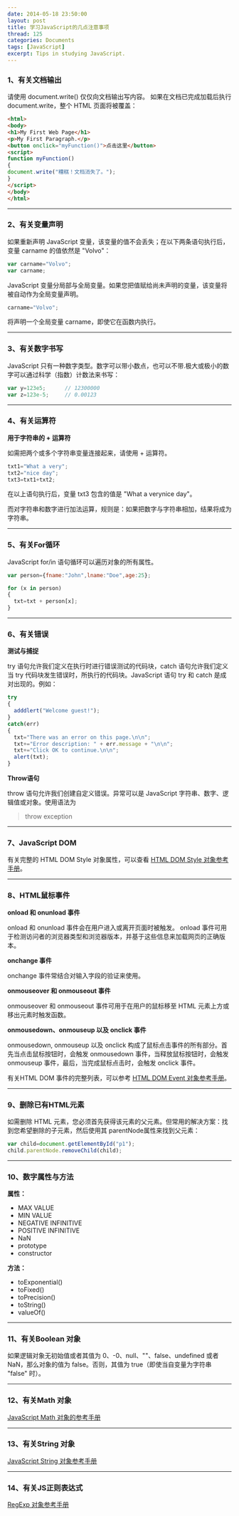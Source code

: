 ```yaml
---
date: 2014-05-18 23:50:00
layout: post
title: 学习JavaScript的几点注意事项
thread: 125
categories: Documents
tags: [JavaScript]
excerpt: Tips in studying JavaScript.
---
```


### 1、有关文档输出

请使用 document.write() 仅仅向文档输出写内容。
如果在文档已完成加载后执行 document.write，整个 HTML 页面将被覆盖：

```html
<html>
<body>
<h1>My First Web Page</h1>
<p>My First Paragraph.</p>
<button onclick="myFunction()">点击这里</button>
<script>
function myFunction()
{
document.write("糟糕！文档消失了。");
}
</script>
</body>
</html>
```

----

### 2、有关变量声明

如果重新声明 JavaScript 变量，该变量的值不会丢失；在以下两条语句执行后，变量 carname 的值依然是 "Volvo"：

```javascript
var carname="Volvo";
var carname;
```

JavaScript 变量分局部与全局变量。如果您把值赋给尚未声明的变量，该变量将被自动作为全局变量声明。

```javascript
carname="Volvo";
```

将声明一个全局变量 carname，即使它在函数内执行。

----

### 3、有关数字书写

JavaScript 只有一种数字类型。数字可以带小数点，也可以不带.极大或极小的数字可以通过科学（指数）计数法来书写：

```javascript
var y=123e5;      // 12300000
var z=123e-5;     // 0.00123
```

----

### 4、有关运算符

**用于字符串的 + 运算符**

如需把两个或多个字符串变量连接起来，请使用 + 运算符。

```javascript
txt1="What a very";
txt2="nice day";
txt3=txt1+txt2;
```

在以上语句执行后，变量 txt3 包含的值是 "What a verynice day"。

而对字符串和数字进行加法运算，规则是：如果把数字与字符串相加，结果将成为字符串。

----

### 5、有关For循环

JavaScript for/in 语句循环可以遍历对象的所有属性。

```javascript
var person={fname:"John",lname:"Doe",age:25};

for (x in person)
{
  txt=txt + person[x];
}
```

----

### 6、有关错误

**测试与捕捉**

try 语句允许我们定义在执行时进行错误测试的代码块，catch 语句允许我们定义当 try 代码块发生错误时，所执行的代码块。JavaScript 语句 try 和 catch 是成对出现的。例如：

```javascript
try
{
  adddlert("Welcome guest!");
}
catch(err)
{
  txt="There was an error on this page.\n\n";
  txt+="Error description: " + err.message + "\n\n";
  txt+="Click OK to continue.\n\n";
  alert(txt);
}
```

**Throw语句**

throw 语句允许我们创建自定义错误。异常可以是 JavaScript 字符串、数字、逻辑值或对象。使用语法为

>throw exception

----

### 7、JavaScript DOM

有关完整的 HTML DOM Style 对象属性，可以查看 [HTML DOM Style 对象参考手册](http://www.w3school.com.cn/jsref/dom_obj_style.asp)。

----

### 8、HTML鼠标事件

**onload 和 onunload 事件**

onload 和 onunload 事件会在用户进入或离开页面时被触发。
onload 事件可用于检测访问者的浏览器类型和浏览器版本，并基于这些信息来加载网页的正确版本。

**onchange 事件**

onchange 事件常结合对输入字段的验证来使用。

**onmouseover 和 onmouseout 事件**

onmouseover 和 onmouseout 事件可用于在用户的鼠标移至 HTML 元素上方或移出元素时触发函数。

**onmousedown、onmouseup 以及 onclick 事件**

onmousedown, onmouseup 以及 onclick 构成了鼠标点击事件的所有部分。首先当点击鼠标按钮时，会触发 onmousedown 事件，当释放鼠标按钮时，会触发 onmouseup 事件，最后，当完成鼠标点击时，会触发 onclick 事件。

有关HTML DOM 事件的完整列表，可以参考 [HTML DOM Event 对象参考手册](http://www.w3school.com.cn/jsref/dom_obj_event.asp)。

----

### 9、删除已有HTML元素

如需删除 HTML 元素，您必须首先获得该元素的父元素。但常用的解决方案：找到您希望删除的子元素，然后使用其 parentNode属性来找到父元素：

```javascript
var child=document.getElementById("p1");
child.parentNode.removeChild(child);
```

----

### 10、数字属性与方法

**属性：**

* MAX VALUE
* MIN VALUE
* NEGATIVE INFINITIVE
* POSITIVE INFINITIVE
* NaN
* prototype
* constructor

**方法：**

* toExponential()
* toFixed()
* toPrecision()
* toString()
* valueOf()

----

### 11、有关Boolean 对象

如果逻辑对象无初始值或者其值为 0、-0、null、""、false、undefined 或者 NaN，那么对象的值为 false。否则，其值为 true（即使当自变量为字符串 "false" 时）。

----

### 12、有关Math 对象

[JavaScript Math 对象的参考手册](http://www.w3school.com.cn/jsref/jsref_obj_math.asp)

----

### 13、有关String 对象

[JavaScript String 对象参考手册](http://www.w3school.com.cn/jsref/jsref_obj_string.asp)

----

### 14、有关JS正则表达式

[RegExp 对象参考手册](http://www.w3school.com.cn/jsref/jsref_obj_regexp.asp)